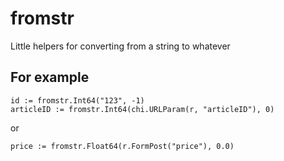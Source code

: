# fromstr
Little helpers for converting from a string to whatever


For example
-----------

```
id := fromstr.Int64("123", -1)
articleID := fromstr.Int64(chi.URLParam(r, "articleID"), 0) 
```

or 

```
price := fromstr.Float64(r.FormPost("price"), 0.0)
```

